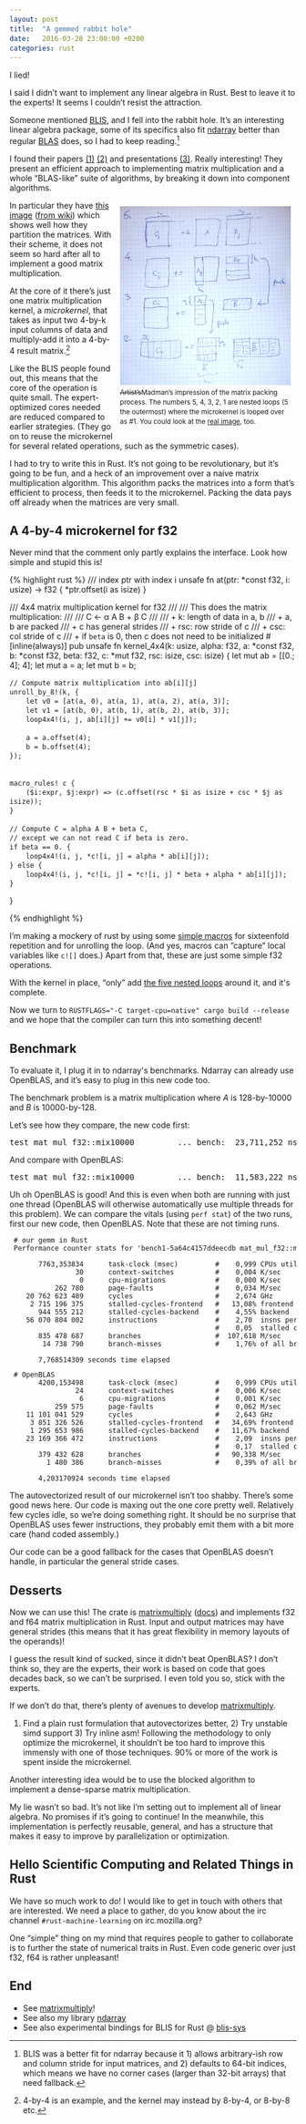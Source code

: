 ```yaml
---
layout: post
title:  "A gemmed rabbit hole"
date:   2016-03-28 23:00:00 +0200
categories: rust
---
```


I lied!

I said I didn’t want to implement any linear algebra in Rust. Best to leave
it to the experts! It seems I couldn’t resist the attraction.

Someone mentioned [BLIS][blis], and I fell into the rabbit hole.
It’s an interesting linear algebra package,
some of its specifics also fit [ndarray][ndarray]
better than regular [BLAS][blas] does, so I had to keep reading.[^1]

[blis]: https://github.com/flame/blis#readme
[ndarray]: https://github.com/bluss/rust-ndarray
[blas]: https://en.wikipedia.org/wiki/Basic_Linear_Algebra_Subprograms

I found their papers [(1)][1] [(2)][2] and presentations [(3)][3].
Really interesting! They present an efficient approach to implementing
matrix multiplication and a whole “BLAS-like” suite of algorithms,
by breaking it down into component algorithms.

<div style="float: right; width: 300px; padding: 10px;"> 
<img style="max-width: 100%;" alt="matrix splitting scheme" src="/blis.jpg" />
<small>
<strike>Artist’s</strike>Madman’s impression of the matrix packing process. The numbers 5, 4,
3, 2, 1 are nested loops (5 the outermost) where the microkernel is looped
over as #1.
You could look at the
<a href="https://github.com/flame/blis/wiki/Multithreading">real image</a>, too.
</small>
</div>

In particular they have [this image][mt] ([from wiki][w]) which shows well
how they partition the matrices. With their scheme, it does not seem so hard
after all to implement a good matrix multiplication.

At the core of it there’s just one matrix multiplication kernel,
a _microkernel_, that takes as input two 4-by-k input columns of data and
multiply-add it into a 4-by-4 result matrix.[^2]

[1]: http://www.cs.utexas.edu/users/flame/pubs/blis1_toms_rev3.pdf
[2]: http://www.cs.utexas.edu/users/flame/pubs/blis3_ipdps14.pdf
[3]: http://www.imm.dtu.dk/arith21/presentations/pres_32.pdf
[mt]: https://camo.githubusercontent.com/333bdb9b5a6b357bcc0a0450f1f36f2d1734ce9b/687474703a2f2f7777772e63732e7574657861732e6564752f75736572732f6669656c642f6d6d5f616c676f726974686d2e706e67
[w]: https://github.com/flame/blis/wiki/Multithreading

Like the BLIS people found out, this means that the core of the operation
is quite small. The expert-optimized cores needed are reduced compared to earlier
strategies. (They go on to reuse the microkernel for several related operations,
such as the symmetric cases).

I had to try to write this in Rust. It’s not going to be revolutionary,
but it’s going to be fun, and a heck of an improvement over a naive matrix
multiplication algorithm. This algorithm packs the matrices into a form that’s
efficient to process, then feeds it to the microkernel. Packing the
data pays off already when the matrices are very small.

## A 4-by-4 microkernel for f32

Never mind that the comment only partly explains
the interface. Look how simple and stupid this is!

{% highlight rust %}
/// index ptr with index i
unsafe fn at(ptr: *const f32, i: usize) -> f32 {
    *ptr.offset(i as isize)
}

/// 4x4 matrix multiplication kernel for f32
///
/// This does the matrix multiplication:
///
/// C ← α A B + β C
///
/// + k: length of data in a, b
/// + a, b are packed
/// + c has general strides
/// + rsc: row stride of c
/// + csc: col stride of c
/// + if `beta` is 0, then c does not need to be initialized
#[inline(always)]
pub unsafe fn kernel_4x4(k: usize, alpha: f32, a: *const f32, b: *const f32,
                         beta: f32, c: *mut f32, rsc: isize, csc: isize)
{
    let mut ab = [[0.; 4]; 4];
    let mut a = a;
    let mut b = b;

    // Compute matrix multiplication into ab[i][j]
    unroll_by_8!(k, {
        let v0 = [at(a, 0), at(a, 1), at(a, 2), at(a, 3)];
        let v1 = [at(b, 0), at(b, 1), at(b, 2), at(b, 3)];
        loop4x4!(i, j, ab[i][j] += v0[i] * v1[j]);

        a = a.offset(4);
        b = b.offset(4);
    });


    macro_rules! c {
        ($i:expr, $j:expr) => (c.offset(rsc * $i as isize + csc * $j as isize));
    }

    // Compute C = alpha A B + beta C,
    // except we can not read C if beta is zero.
    if beta == 0. {
        loop4x4!(i, j, *c![i, j] = alpha * ab[i][j]);
    } else {
        loop4x4!(i, j, *c![i, j] = *c![i, j] * beta + alpha * ab[i][j]);
    }
}

{% endhighlight %}

I’m making a mockery of rust by using some [simple macros][mc] for sixteenfold
repetition and for unrolling the loop. (And yes, macros can ”capture” local
variables like `c![]` does.) Apart from that, these are just some
simple f32 operations.

With the kernel in place, “only” add [the five nested loops][loop] around it,
and it's complete.

[loop]: https://github.com/bluss/matrixmultiply/blob/ccb0be9df381208f314562a2b6fbef0d258af0a5/src/gemm.rs#L73-L172

Now we turn to `RUSTFLAGS="-C target-cpu=native" cargo build --release` and
we hope that the compiler can turn this into something decent! 

[mc]: https://play.rust-lang.org/?gist=8ab944302b630a2df4f3&version=stable


## Benchmark

To evaluate it, I plug it in to ndarray's benchmarks. Ndarray can already use
OpenBLAS, and it’s easy to plug in this new code too.

The benchmark problem is a matrix multiplication where *A* is 128-by-10000
and *B* is 10000-by-128.

Let’s see how they compare, the new code first:

<pre>
test mat_mul_f32::mix10000         ... bench:  23,711,252 ns/iter (+/- 479,749)
</pre>

And compare with OpenBLAS:

<pre>
test mat_mul_f32::mix10000         ... bench:  11,583,222 ns/iter (+/- 377,390)
</pre>

Uh oh OpenBLAS is good! And this is even when both are running with just one thread
(OpenBLAS will otherwise automatically use multiple threads for this problem).
We can compare the vitals (using `perf stat`) of the two runs, first our new
code, then OpenBLAS.  Note that these are not timing runs.

<pre style="font-size: small">
 # our gemm in Rust
 Performance counter stats for 'bench1-5a64c4157ddeecdb mat_mul_f32::mix10000 --bench':

       7763,353834      task-clock (msec)         #    0,999 CPUs utilized
                30      context-switches          #    0,004 K/sec
                 0      cpu-migrations            #    0,000 K/sec
           262 780      page-faults               #    0,034 M/sec
    20 762 623 489      cycles                    #    2,674 GHz                      (83,32%)
     2 715 196 375      stalled-cycles-frontend   #   13,08% frontend cycles idle     (83,32%)
       944 555 212      stalled-cycles-backend    #    4,55% backend  cycles idle     (66,64%)
    56 070 804 002      instructions              #    2,70  insns per cycle
                                                  #    0,05  stalled cycles per insn  (83,36%)
       835 478 687      branches                  #  107,618 M/sec                    (83,37%)
        14 738 790      branch-misses             #    1,76% of all branches          (83,36%)

       7,768514309 seconds time elapsed
</pre>

<pre style="font-size: small">
 # OpenBLAS
       4200,153498      task-clock (msec)         #    0,999 CPUs utilized          
                24      context-switches          #    0,006 K/sec                  
                 6      cpu-migrations            #    0,001 K/sec                  
           259 575      page-faults               #    0,062 M/sec                  
    11 101 041 529      cycles                    #    2,643 GHz                      (83,29%)
     3 851 326 526      stalled-cycles-frontend   #   34,69% frontend cycles idle     (83,34%)
     1 295 653 986      stalled-cycles-backend    #   11,67% backend  cycles idle     (66,69%)
    23 169 366 472      instructions              #    2,09  insns per cycle        
                                                  #    0,17  stalled cycles per insn  (83,34%)
       379 432 628      branches                  #   90,338 M/sec                    (83,34%)
         1 480 386      branch-misses             #    0,39% of all branches          (83,34%)

       4,203170924 seconds time elapsed
</pre>

The autovectorized result of our microkernel isn’t too shabby.
There’s some good news here. Our code is
maxing out the one core pretty well. Relatively few cycles idle, so we’re
doing something right. It should be no surprise that OpenBLAS uses fewer
instructions, they probably emit them with a bit more care (hand coded
assembly.)

Our code can be a good fallback for the cases that OpenBLAS doesn’t handle,
in particular the general stride cases.

## Desserts

Now we can use this! The crate is [matrixmultiply][gemmcrate] ([docs][docs])
and implements f32 and f64 matrix multiplication in Rust. Input and output
matrices may have general strides (this means that it has great flexibility in
memory layouts of the operands)!

[gemmcrate]: https://crates.io/crates/matrixmultiply
[docs]: http://bluss.github.io/matrixmultiply/matrixmultiply/

I guess the result kind of sucked, since it didn’t beat OpenBLAS? I don’t think
so, they are the experts, their work is based on code that goes decades back,
so we can’t be surprised.
I even told you so, stick with the experts.

If we don’t do that, there’s plenty of avenues to develop [matrixmultiply][gemmcrate].
1) Find a plain rust formulation that autovectorizes better, 2) Try unstable
simd support 3) Try inline asm! Following the methodology to only optimize
the microkernel, it shouldn’t be too hard to improve this immensly with
one of those techniques. 90% or more of the work is spent
inside the microkernel.

Another interesting idea would be to use the blocked algorithm
to implement a dense-sparse matrix multiplication.

My lie wasn’t so bad. It’s not like I’m setting out to implement all of linear
algebra. No promises if it’s going to continue! In
the meanwhile, this implementation is perfectly reusable, general, and has
a structure that makes it easy to improve by parallelization or optimization.

## Hello Scientific Computing and Related Things in Rust

We have so much work to do! I would like to get in touch with others
that are interested. We need a place to gather, do you know about
the irc channel `#rust-machine-learning` on irc.mozilla.org?

One “simple” thing on my mind that requires people to gather to collaborate
is to further the state of numerical traits in Rust. Even 
code generic over just f32, f64 is rather unpleasant!

## End

+ See [matrixmultiply][gemmcrate]!
+ See also my library [ndarray][ndarray]
+ See also experimental bindings for BLIS for Rust @ [blis-sys][blissys]

[blissys]: https://github.com/bluss/blis-sys

[^1]: BLIS was a better fit for ndarray because it 1) allows arbitrary-ish row and column stride for input matrices, and 2) defaults to 64-bit indices, which means we have no corner cases (larger than 32-bit arrays) that need fallback.  

[^2]: 4-by-4 is an example, and the kernel may instead by 8-by-4, or 8-by-8 etc.
